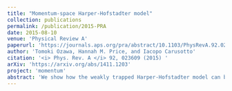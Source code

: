```yaml
---
title: "Momentum-space Harper-Hofstadter model"
collection: publications
permalink: /publication/2015-PRA
date: 2015-08-10
venue: 'Physical Review A'
paperurl: 'https://journals.aps.org/pra/abstract/10.1103/PhysRevA.92.023609'
author: 'Tomoki Ozawa, Hannah M. Price, and Iacopo Carusotto'
citation: '<i> Phys. Rev. A </i> 92, 023609 (2015) '
arXiv: 'https://arxiv.org/abs/1411.1203'
project: 'momentum'
abstract: 'We show how the weakly trapped Harper-Hofstadter model can be mapped onto a Harper-Hofstadter model in momentum space. In this momentum-space model, the band dispersion plays the role of the periodic potential, the Berry curvature plays the role of an effective magnetic field, the real-space harmonic trap provides the momentum-space kinetic energy responsible for the hopping, and the trap position sets the boundary conditions around the magnetic Brillouin zone. Spatially local interactions translate into nonlocal interactions in momentum space: within a mean-field approximation, we show that increasing interparticle interactions leads to a structural change of the ground state, from a single rotationally symmetric ground state to degenerate ground states that spontaneously break rotational symmetry.'
---
```

